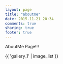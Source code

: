 ```yaml
---
layout: page
title: "aboutme"
date: 2015-11-21 20:34
comments: true
sharing: true
footer: true
---
```



AboutMe Page!!!

{{ 'gallery_1' | image_list }}